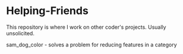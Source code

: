 # Helping-Friends
This repository is where I work on other coder's projects. Usually unsolicited. 

sam_dog_color - solves a problem for reducing features in a category
